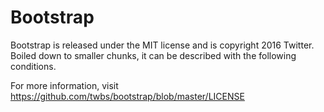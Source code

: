 Bootstrap
=============
Bootstrap is released under the MIT license and is copyright 2016 Twitter. Boiled down to smaller chunks, it can be described with the following conditions.

For more information, visit https://github.com/twbs/bootstrap/blob/master/LICENSE